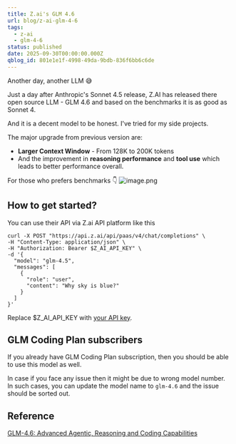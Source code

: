 ```yaml
---
title: Z.ai's GLM 4.6
url: blog/z-ai-glm-4-6
tags:
  - z-ai
  - glm-4-6
status: published
date: 2025-09-30T00:00:00.000Z
qblog_id: 801e1e1f-4998-49da-9bdb-836f6bb6c6de
---
```


Another day, another LLM 😅

Just a day after Anthropic's Sonnet 4.5 release, Z.AI has released there open source LLM - GLM 4.6 and based on the benchmarks it is as good as Sonnet 4.

And it is a decent model to be honest. I've tried for my side projects.

The major upgrade from previous version are:
- **Larger Context Window** - From 128K to 200K tokens
- And the improvement in **reasoning performance** and **tool use** which leads to better performance overall.

For those who prefers benchmarks 👇
![image.png](https://images.nesin.io/f_auto,q_auto/qblog/AIEngineerGuide/2025-09/pky9z8ce8dhfvtkvkxsy)

## How to get started?
You can use their API via Z.ai API platform like this

```shell
curl -X POST "https://api.z.ai/api/paas/v4/chat/completions" \
-H "Content-Type: application/json" \
-H "Authorization: Bearer $Z_AI_API_KEY" \
-d '{
  "model": "glm-4.5",
  "messages": [
    {
      "role": "user",
      "content": "Why sky is blue?"
    }
  ]
}'
```

Replace $Z_AI_API_KEY with [your API key](https://z.ai/manage-apikey/apikey-list).

## GLM Coding Plan subscribers
If you already have GLM Coding Plan subscription, then you should be able to use this model as well.

In case if you face any issue then it might be due to wrong model number. In such cases, you can update the model name to `glm-4.6` and the issue should be sorted out.

## Reference
[GLM-4.6: Advanced Agentic, Reasoning and Coding Capabilities](https://z.ai/blog/glm-4.6)